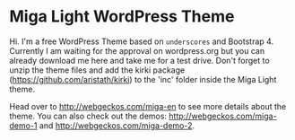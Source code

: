 

Miga Light WordPress Theme
===

Hi. I'm a free WordPress Theme based on `underscores` and Bootstrap 4. Currently I am waiting for the approval on wordpress.org but you can already download me here and take me for a test drive. Don't forget to unzip the theme files and add the kirki package (https://github.com/aristath/kirki) to the 'inc' folder inside the Miga Light theme. 


Head over to http://webgeckos.com/miga-en to see more details about the theme. You can also check out the demos: http://webgeckos.com/miga-demo-1 and http://webgeckos.com/miga-demo-2.
